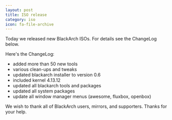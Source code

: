 ```yaml
---
layout: post
title: ISO release
category: iso
icon: fa-file-archive
---
```


Today we released new BlackArch ISOs. For details see the ChangeLog below.

Here's the ChangeLog:

* added more than 50 new tools
* various clean-ups and tweaks
* updated blackarch installer to version 0.6
* included kernel 4.13.12
* updated all blackarch tools and packages
* updated all system packages
* update all window manager menus (awesome, fluxbox, openbox)



We wish to thank all of BlackArch users, mirrors, and supporters. Thanks for your help.